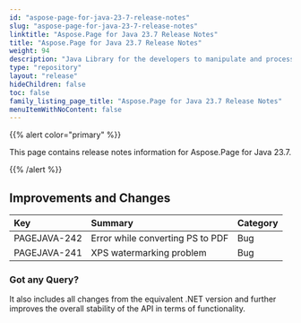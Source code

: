 ```yaml
---
id: "aspose-page-for-java-23-7-release-notes"
slug: "aspose-page-for-java-23-7-release-notes"
linktitle: "Aspose.Page for Java 23.7 Release Notes"
title: "Aspose.Page for Java 23.7 Release Notes"
weight: 94
description: "Java Library for the developers to manipulate and process PS, EPS, and XPS files. Release Notes of Aspose.Page API solution for Java | Release 2023.07"
type: "repository"
layout: "release"
hideChildren: false
toc: false
family_listing_page_title: "Aspose.Page for Java 23.7 Release Notes"
menuItemWithNoContent: false
---
```


{{% alert color="primary" %}}

This page contains release notes information for Aspose.Page for Java 23.7.

{{% /alert %}}

## Improvements and Changes

|**Key**|**Summary**|**Category**|
| :- | :- | :- |
|PAGEJAVA-242|Error while converting PS to PDF|Bug|
|PAGEJAVA-241|XPS watermarking problem|Bug|

### Got any Query?
It also includes all changes from the equivalent .NET version and further improves the overall stability of the API in terms of functionality.
